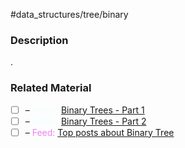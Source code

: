 #data_structures/tree/binary

### Description

.
### Related Material

- [ ] – <font color="azure"> Video: </font>[Binary Trees - Part 1](https://www.youtube.com/watch?v=76dhtgZt38A&list=PLUl4u3cNGP63EdVPNLG3ToM6LaEUuStEY&index=9)
- [ ] – <font color="azure"> Video: </font>[Binary Trees - Part 2](https://www.youtube.com/watch?v=U1JYwHcFfso&list=PLUl4u3cNGP63EdVPNLG3ToM6LaEUuStEY&index=10)
- [ ] – <font color="violet"> Feed: </font>[Top posts about Binary Tree](https://app.daily.dev/tags/binary-tree?ref=roadmapsh)
